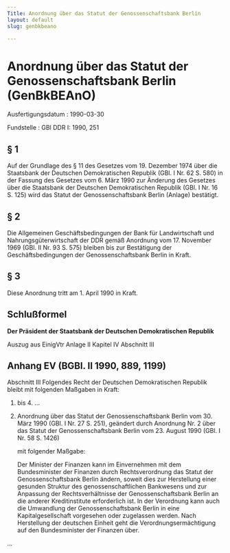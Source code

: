 ```yaml
---
Title: Anordnung über das Statut der Genossenschaftsbank Berlin
layout: default
slug: genbkbeano

---
```


# Anordnung über das Statut der Genossenschaftsbank Berlin (GenBkBEAnO)

Ausfertigungsdatum
:   1990-03-30

Fundstelle
:   GBl DDR I: 1990, 251



## § 1

Auf der Grundlage des § 11 des Gesetzes vom 19. Dezember 1974 über die
Staatsbank der Deutschen Demokratischen Republik (GBl. I Nr. 62 S.
580) in der Fassung des Gesetzes vom 6. März 1990 zur Änderung des
Gesetzes über die Staatsbank der Deutschen Demokratischen Republik
(GBl. I Nr. 16 S. 125) wird das Statut der Genossenschaftsbank Berlin
(Anlage) bestätigt.


## § 2

Die Allgemeinen Geschäftsbedingungen der Bank für Landwirtschaft und
Nahrungsgüterwirtschaft der DDR gemäß Anordnung vom 17. November 1969
(GBl. II Nr. 93 S. 575) bleiben bis zur Bestätigung der
Geschäftsbedingungen der Genossenschaftsbank Berlin in Kraft.


## § 3

Diese Anordnung tritt am 1. April 1990 in Kraft.


## Schlußformel

**Der Präsident der Staatsbank der Deutschen Demokratischen Republik**

Auszug aus EinigVtr Anlage II Kapitel IV Abschnitt III

## Anhang EV (BGBl. II 1990, 889, 1199)

Abschnitt III
Folgendes Recht der Deutschen Demokratischen Republik bleibt mit
folgenden Maßgaben in Kraft:

1.  bis 4. ...


5.  Anordnung über das Statut der Genossenschaftsbank Berlin vom 30. März
    1990 (GBl. I Nr. 27 S. 251), geändert durch Anordnung Nr. 2 über das
    Statut der Genossenschaftsbank Berlin vom 23. August 1990 (GBl. I Nr.
    58 S. 1426)

    mit folgender Maßgabe:

    Der Minister der Finanzen kann im Einvernehmen mit dem Bundesminister
    der Finanzen durch Rechtsverordnung das Statut der Genossenschaftsbank
    Berlin ändern, soweit dies zur Herstellung einer gesunden Struktur des
    genossenschaftlichen Bankwesens und zur Anpassung der
    Rechtsverhältnisse der Genossenschaftsbank Berlin an die anderer
    Kreditinstitute erforderlich ist. In der Verordnung kann auch die
    Umwandlung der Genossenschaftsbank Berlin in eine Kapitalgesellschaft
    vorgesehen oder zugelassen werden. Nach Herstellung der deutschen
    Einheit geht die Verordnungsermächtigung auf den Bundesminister der
    Finanzen über.



...

